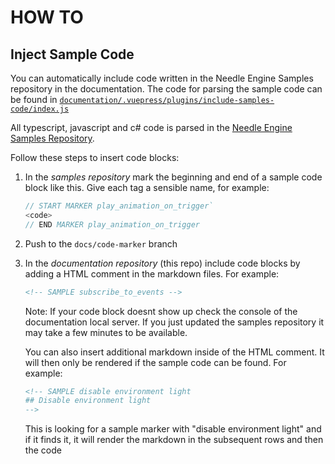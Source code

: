 # HOW TO




## Inject Sample Code

You can automatically include code written in the Needle Engine Samples repository in the documentation. The code for parsing the sample code can be found in [`documentation/.vuepress/plugins/include-samples-code/index.js`](documentation/.vuepress/plugins/include-samples-code/index.js)    

All typescript, javascript and c# code is parsed in the [Needle Engine Samples Repository](https://github.com/needle-tools/needle-engine-samples).   

Follow these steps to insert code blocks:

1) In the *samples repository* mark the beginning and end of a sample code block like this. Give each tag a sensible name, for example:    
      ```ts
      // START MARKER play_animation_on_trigger`
      <code>
      // END MARKER play_animation_on_trigger
      ```
2) Push to the `docs/code-marker` branch
3) In the *documentation repository* (this repo) include code blocks by adding a HTML comment in the markdown files. For example:  
      ```html
      <!-- SAMPLE subscribe_to_events -->      
      ```
      Note: If your code block doesnt show up check the console of the documentation local server. If you just updated the samples repository it may take a few minutes to be available.   
      
      You can also insert additional markdown inside of the HTML comment. It will then only be rendered if the sample code can be found.
      For example:  
      ```html
      <!-- SAMPLE disable environment light 
      ## Disable environment light
      -->
      ```
      This is looking for a sample marker with "disable environment light" and if it finds it, it will render the markdown in the subsequent rows and then the code

  